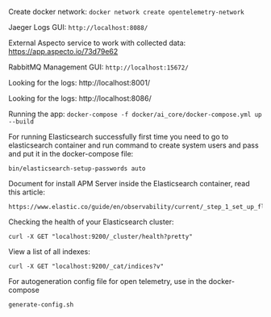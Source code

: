 Create docker network:
`docker network create opentelemetry-network`

Jaeger Logs GUI:
`http://localhost:8088/`

External Aspecto service to work with collected data:
https://app.aspecto.io/73d79e62

RabbitMQ Management GUI:
`http://localhost:15672/`

Looking for the logs:
http://localhost:8001/

Looking for the logs:
http://localhost:8086/

Running the app:
`docker-compose -f docker/ai_core/docker-compose.yml up --build`

For running Elasticsearch successfully first time you need to go to elasticsearch container and run command to create system users and pass and put it in the docker-compose file:
```
bin/elasticsearch-setup-passwords auto

```

Document for install APM Server inside the Elasticsearch container, read this article:
```
https://www.elastic.co/guide/en/observability/current/_step_1_set_up_fleet.html
```

Checking the health of your Elasticsearch cluster:
```
curl -X GET "localhost:9200/_cluster/health?pretty"
```

View a list of all indexes:
```
curl -X GET "localhost:9200/_cat/indices?v"
```

For autogeneration config file for open telemetry, use in the docker-compose
```
generate-config.sh
```
